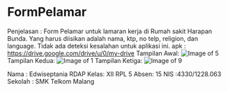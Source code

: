 # FormPelamar
Penjelasan : Form Pelamar untuk lamaran kerja di Rumah sakit Harapan Bunda. Yang harus diisikan adalah nama, ktp, no telp, religion, dan language. Tidak ada deteksi kesalahan untuk aplikasi ini.
apk : https://drive.google.com/drive/u/0/my-drive
Tampilan Awal:
![Image of 5](https://octodex.github.com/images/5.png)
Tampilan Kedua:
![Image of 1](https://octodex.github.com/images/1.png)
Tampilan Ketiga:
![Image of 9](https://octodex.github.com/images/9.png)

Nama : Edwiseptania RDAP
Kelas: XII RPL 5
Absen: 15 
NIS :4330/1228.063
Sekolah : SMK Telkom Malang
